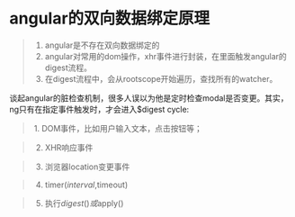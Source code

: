 # angular的双向数据绑定原理
> 1. angular是不存在双向数据绑定的
> 2. angular对常用的dom操作，xhr事件进行封装，在里面触发angular的digest流程。
> 3. 在digest流程中，会从rootscope开始遍历，查找所有的watcher。

谈起angular的脏检查机制，很多人误以为他是定时检查modal是否变更。其实，ng只有在指定事件触发时，才会进入$digest cycle:
> 1. DOM事件，比如用户输入文本，点击按钮等；

> 2. XHR响应事件

> 3. 浏览器location变更事件

> 4. timer($interval,$timeout)

> 5. 执行$digest()或$apply()

